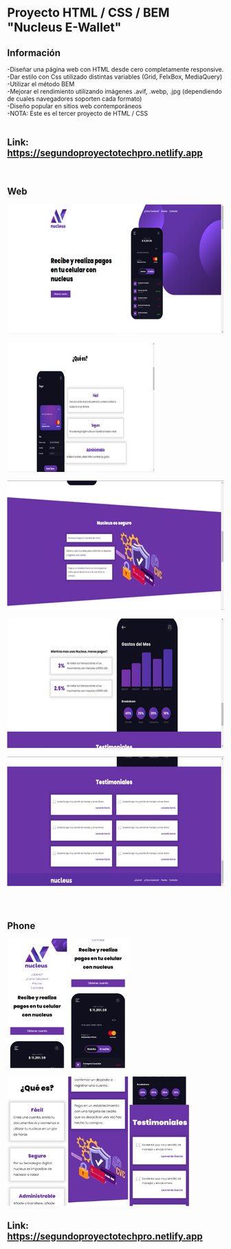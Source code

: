 # Proyecto HTML / CSS / BEM "Nucleus E-Wallet"


## Información

-Diseñar una página web con HTML desde cero  completamente responsive. <br>
-Dar estilo con Css utilizado distintas variables (Grid, FelxBox, MediaQuery)<br>
-Utilizar el método BEM<br>
-Mejorar el rendimiento utilizando imágenes .avif, .webp, .jpg (dependiendo de cuales navegadores soporten cada formato)<br>
-Diseño popular en sitios web contemporáneos<br>
-NOTA: Este es el tercer proyecto de HTML / CSS
<br><br>



## Link:  https://segundoproyectotechpro.netlify.app 
<br>


## Web
<p aling="center">
  <img  height="300" src="./imgMuestra/web-head.PNG" /><br><br>
  <img width="68%" height="300" src="./imgMuestra/web-section1.PNG" /><br><br>
  <img height="300" src="./imgMuestra/web-section2.PNG" /><br><br>
  <img height="300" src="./imgMuestra/web-section3.PNG" /><br><br>
  <img height="300" src="./imgMuestra/web-section4.PNG" /><br><br>
</p>
<br>

## Phone
  <p>
      <img height="300" src="./imgMuestra/phone-head.jpg" />
      <img height="300" src="./imgMuestra/phone-section1.jpg" /> <br><br>
      <img height="300" src="./imgMuestra/phone-section2.jpg" />
      <img height="300" src="./imgMuestra/phone-section3.jpg" />
      <img height="300" src="./imgMuestra/phone-section4.jpg" />
  </p>

  ## Link:  https://segundoproyectotechpro.netlify.app